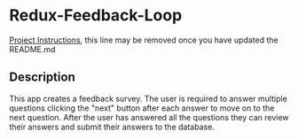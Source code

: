 # Redux-Feedback-Loop

[Project Instructions](./INSTRUCTIONS.md), this line may be removed once you have updated the README.md

## Description

This app creates a feedback survey.  The user is required to answer multiple questions clicking the "next" button after each answer to move on to the next question.  After the user has answered all the questions they can review their answers and submit their answers to the database.  
